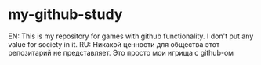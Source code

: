 # my-github-study
EN:
This is my repository for games with github functionality. I don't put any value for society in it.
RU:
Никакой ценности для общества этот репозитарий не представляет. Это просто мои игрища с github-ом

